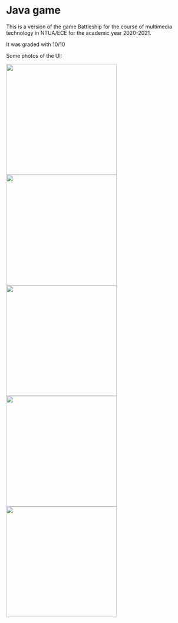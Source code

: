 # Java game

This is a version of the game Battleship for the course of multimedia technology in NTUA/ECE for the academic year 2020-2021.

It was graded with 10/10

Some photos of the UI:

<p float="left">
  <img src="https://user-images.githubusercontent.com/63066416/172216045-989c1ea8-e6d0-43c6-9186-a21881d8ea6e.png" width="300" />
  <img src="https://user-images.githubusercontent.com/63066416/172216051-fc6da97a-2a45-4088-b8db-b9782e1f8b63.png" width="300" />
  <img src="https://user-images.githubusercontent.com/63066416/172216040-8855b54f-bc52-49cf-9f74-01227d9656ad.png" width="300" />
  <img src="https://user-images.githubusercontent.com/63066416/172216042-494ac1dd-d978-4838-955b-512efce6b236.png" width="300" /> 
  <img src="https://user-images.githubusercontent.com/63066416/172216044-656e960e-58c3-41df-bc6d-206d7e420c0c.png" width="300" />
</p>
